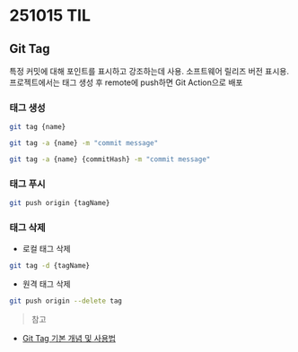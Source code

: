 # 251015 TIL

## Git Tag
특정 커밋에 대해 포인트를 표시하고 강조하는데 사용. 소프트웨어 릴리즈 버전 표시용.
프로젝트에서는 태그 생성 후 remote에 push하면 Git Action으로 배포

### 태그 생성
```bash
git tag {name}
```

```bash
git tag -a {name} -m "commit message"
```

```bash
git tag -a {name} {commitHash} -m "commit message"
```

### 태그 푸시
```bash
git push origin {tagName}
```

### 태그 삭제

- 로컬 태그 삭제
```bash
git tag -d {tagName}
```

- 원격 태그 삭제
```bash
git push origin --delete tag
```

> 참고
- [Git Tag 기본 개념 및 사용법](https://jwh0124.tistory.com/68)